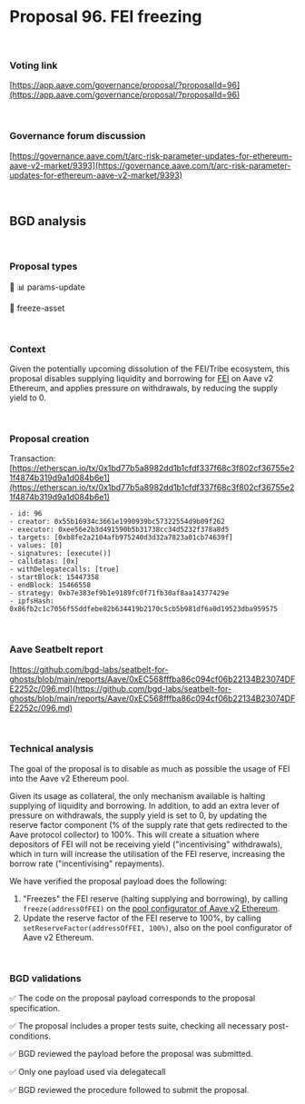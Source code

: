 # Proposal 96. FEI freezing

<br>

### Voting link

[https://app.aave.com/governance/proposal/?proposalId=96](https://app.aave.com/governance/proposal/?proposalId=96)

<br>

### Governance forum discussion

[https://governance.aave.com/t/arc-risk-parameter-updates-for-ethereum-aave-v2-market/9393](https://governance.aave.com/t/arc-risk-parameter-updates-for-ethereum-aave-v2-market/9393)

<br>

## BGD analysis

<br>

### Proposal types

:wrench: :bar_chart: params-update

:ice_cube: freeze-asset

<br>

### Context

Given the potentially upcoming dissolution of the FEI/Tribe ecosystem, this proposal disables supplying liquidity and borrowing for [FEI](https://etherscan.io/address/0x956F47F50A910163D8BF957Cf5846D573E7f87CA) on Aave v2 Ethereum, and applies pressure on withdrawals, by reducing the supply yield to 0.

<br>

### Proposal creation

Transaction: [https://etherscan.io/tx/0x1bd77b5a8982dd1b1cfdf337f68c3f802cf36755e21f4874b319d9a1d084b6e1](https://etherscan.io/tx/0x1bd77b5a8982dd1b1cfdf337f68c3f802cf36755e21f4874b319d9a1d084b6e1)

```
- id: 96
- creator: 0x55b16934c3661e1990939bc57322554d9b09f262
- executor: 0xee56e2b3d491590b5b31738cc34d5232f378a8d5
- targets: [0xb8fe2a2104afb975240d3d32a7823a01cb74639f]
- values: [0]
- signatures: [execute()]
- calldatas: [0x]
- withDelegatecalls: [true]
- startBlock: 15447358
- endBlock: 15466558
- strategy: 0xb7e383ef9b1e9189fc0f71fb30af8aa14377429e
- ipfsHash: 0x86fb2c1c7056f55ddfebe82b634419b2170c5cb5b981df6a0d19523dba959575
```

<br>

### Aave Seatbelt report

[https://github.com/bgd-labs/seatbelt-for-ghosts/blob/main/reports/Aave/0xEC568fffba86c094cf06b22134B23074DFE2252c/096.md](https://github.com/bgd-labs/seatbelt-for-ghosts/blob/main/reports/Aave/0xEC568fffba86c094cf06b22134B23074DFE2252c/096.md)


<br>

### Technical analysis

The goal of the proposal is to disable as much as possible the usage of FEI into the Aave v2 Ethereum pool.

Given its usage as collateral, the only mechanism available is halting supplying of liquidity and borrowing.
In addition, to add an extra lever of pressure on withdrawals, the supply yield is set to 0, by updating the reserve factor component (% of the supply rate that gets redirected to the Aave protocol collector) to 100%. This will create a situation where depositors of FEI will not be receiving yield ("incentivising" withdrawals), which in turn will increase the utilisation of the FEI reserve, increasing the borrow rate ("incentivising" repayments).

We have verified the proposal payload does the following:
1. "Freezes" the FEI reserve (halting supplying and borrowing), by calling `freeze(addressOfFEI)` on the [pool configurator of Aave v2 Ethereum](https://etherscan.io/address/0x311Bb771e4F8952E6Da169b425E7e92d6Ac45756).
2. Update the reserve factor of the FEI reserve to 100%, by calling `setReserveFactor(addressOfFEI, 100%)`, also on the pool configurator of Aave v2 Ethereum.

<br>

### BGD validations

:white_check_mark: The code on the proposal payload corresponds to the proposal specification.

:white_check_mark: The proposal includes a proper tests suite, checking all necessary post-conditions.

:white_check_mark: BGD reviewed the payload before the proposal was submitted.

:white_check_mark: Only one payload used via delegatecall

:white_check_mark: BGD reviewed the procedure followed to submit the proposal.
